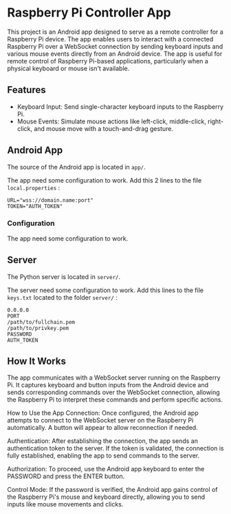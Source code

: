 # Raspberry Pi Controller App
This project is an Android app designed to serve as a remote controller for a Raspberry Pi device. 
The app enables users to interact with a connected Raspberry Pi over a WebSocket connection by sending keyboard inputs and various mouse events directly from an Android device. 
The app is useful for remote control of Raspberry Pi-based applications, particularly when a physical keyboard or mouse isn't available.

## Features
- Keyboard Input: Send single-character keyboard inputs to the Raspberry Pi.
- Mouse Events: Simulate mouse actions like left-click, middle-click, right-click, and mouse move with a touch-and-drag gesture.

## Android App
The source of the Android app is located in `app/`.

The app need some configuration to work. 
Add this 2 lines to the file `local.properties` :
```
URL="wss://domain.name:port"
TOKEN="AUTH_TOKEN"
```

### Configuration
The app need some configuration to work. 

## Server 
The Python server is located in `server/`. 

The server need some configuration to work.
Add this lines to the file `keys.txt` located to the folder `server/` :
```
0.0.0.0
PORT
/path/to/fullchain.pem
/path/to/privkey.pem
PASSWORD
AUTH_TOKEN
```

## How It Works
The app communicates with a WebSocket server running on the Raspberry Pi. 
It captures keyboard and button inputs from the Android device and sends corresponding commands over the WebSocket connection, allowing the Raspberry Pi to interpret these commands and perform specific actions.

How to Use the App
Connection: Once configured, the Android app attempts to connect to the WebSocket server on the Raspberry Pi automatically. 
A button will appear to allow reconnection if needed.

Authentication: After establishing the connection, the app sends an authentication token to the server. 
If the token is validated, the connection is fully established, enabling the app to send commands to the server.

Authorization: To proceed, use the Android app keyboard to enter the PASSWORD and press the ENTER button.

Control Mode: If the password is verified, the Android app gains control of the Raspberry Pi's mouse and keyboard directly, allowing you to send inputs like mouse movements and clicks.
